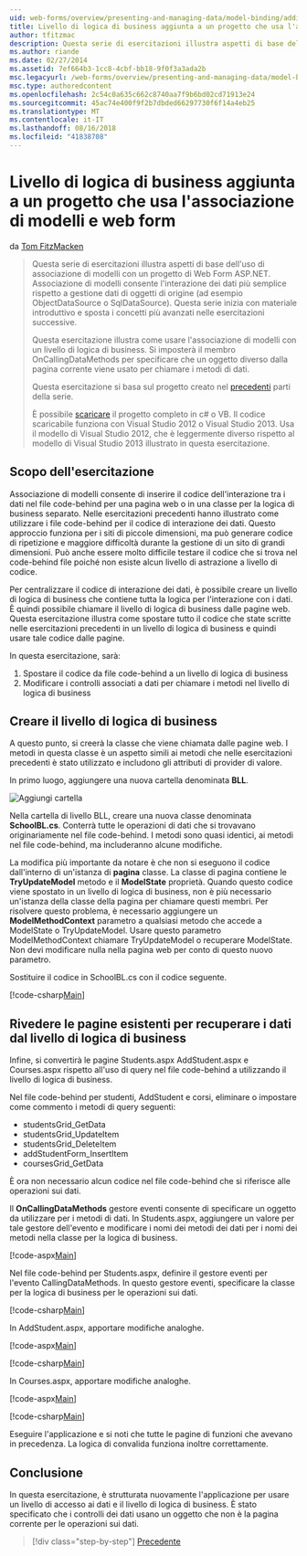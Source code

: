 ```yaml
---
uid: web-forms/overview/presenting-and-managing-data/model-binding/adding-business-logic-layer
title: Livello di logica di business aggiunta a un progetto che usa l'associazione di modelli e web form | Microsoft Docs
author: tfitzmac
description: Questa serie di esercitazioni illustra aspetti di base dell'uso di associazione di modelli con un progetto di Web Form ASP.NET. Associazione di modelli consente l'interazione dei dati più linee rette-...
ms.author: riande
ms.date: 02/27/2014
ms.assetid: 7ef664b3-1cc8-4cbf-bb18-9f0f3a3ada2b
msc.legacyurl: /web-forms/overview/presenting-and-managing-data/model-binding/adding-business-logic-layer
msc.type: authoredcontent
ms.openlocfilehash: 2c54c0a635c662c8740aa7f9b6bd02cd71913e24
ms.sourcegitcommit: 45ac74e400f9f2b7dbded66297730f6f14a4eb25
ms.translationtype: MT
ms.contentlocale: it-IT
ms.lasthandoff: 08/16/2018
ms.locfileid: "41838708"
---
```

<a name="adding-business-logic-layer-to-a-project-that-uses-model-binding-and-web-forms"></a>Livello di logica di business aggiunta a un progetto che usa l'associazione di modelli e web form
====================
da [Tom FitzMacken](https://github.com/tfitzmac)

> Questa serie di esercitazioni illustra aspetti di base dell'uso di associazione di modelli con un progetto di Web Form ASP.NET. Associazione di modelli consente l'interazione dei dati più semplice rispetto a gestione dati di oggetti di origine (ad esempio ObjectDataSource o SqlDataSource). Questa serie inizia con materiale introduttivo e sposta i concetti più avanzati nelle esercitazioni successive.
> 
> Questa esercitazione illustra come usare l'associazione di modelli con un livello di logica di business. Si imposterà il membro OnCallingDataMethods per specificare che un oggetto diverso dalla pagina corrente viene usato per chiamare i metodi di dati.
> 
> Questa esercitazione si basa sul progetto creato nel [precedenti](retrieving-data.md) parti della serie.
> 
> È possibile [scaricare](https://go.microsoft.com/fwlink/?LinkId=286116) il progetto completo in c# o VB. Il codice scaricabile funziona con Visual Studio 2012 o Visual Studio 2013. Usa il modello di Visual Studio 2012, che è leggermente diverso rispetto al modello di Visual Studio 2013 illustrato in questa esercitazione.


## <a name="what-youll-build"></a>Scopo dell'esercitazione

Associazione di modelli consente di inserire il codice dell'interazione tra i dati nel file code-behind per una pagina web o in una classe per la logica di business separato. Nelle esercitazioni precedenti hanno illustrato come utilizzare i file code-behind per il codice di interazione dei dati. Questo approccio funziona per i siti di piccole dimensioni, ma può generare codice di ripetizione e maggiore difficoltà durante la gestione di un sito di grandi dimensioni. Può anche essere molto difficile testare il codice che si trova nel code-behind file poiché non esiste alcun livello di astrazione a livello di codice.

Per centralizzare il codice di interazione dei dati, è possibile creare un livello di logica di business che contiene tutta la logica per l'interazione con i dati. È quindi possibile chiamare il livello di logica di business dalle pagine web. Questa esercitazione illustra come spostare tutto il codice che state scritte nelle esercitazioni precedenti in un livello di logica di business e quindi usare tale codice dalle pagine.

In questa esercitazione, sarà:

1. Spostare il codice da file code-behind a un livello di logica di business
2. Modificare i controlli associati a dati per chiamare i metodi nel livello di logica di business

## <a name="create-business-logic-layer"></a>Creare il livello di logica di business

A questo punto, si creerà la classe che viene chiamata dalle pagine web. I metodi in questa classe è un aspetto simili ai metodi che nelle esercitazioni precedenti è stato utilizzato e includono gli attributi di provider di valore.

In primo luogo, aggiungere una nuova cartella denominata **BLL**.

![Aggiungi cartella](adding-business-logic-layer/_static/image1.png)

Nella cartella di livello BLL, creare una nuova classe denominata **SchoolBL.cs**. Conterrà tutte le operazioni di dati che si trovavano originariamente nel file code-behind. I metodi sono quasi identici, ai metodi nel file code-behind, ma includeranno alcune modifiche.

La modifica più importante da notare è che non si eseguono il codice dall'interno di un'istanza di **pagina** classe. La classe di pagina contiene le **TryUpdateModel** metodo e il **ModelState** proprietà. Quando questo codice viene spostato in un livello di logica di business, non è più necessario un'istanza della classe della pagina per chiamare questi membri. Per risolvere questo problema, è necessario aggiungere un **ModelMethodContext** parametro a qualsiasi metodo che accede a ModelState o TryUpdateModel. Usare questo parametro ModelMethodContext chiamare TryUpdateModel o recuperare ModelState. Non devi modificare nulla nella pagina web per conto di questo nuovo parametro.

Sostituire il codice in SchoolBL.cs con il codice seguente.

[!code-csharp[Main](adding-business-logic-layer/samples/sample1.cs)]

## <a name="revise-existing-pages-to-retrieve-data-from-business-logic-layer"></a>Rivedere le pagine esistenti per recuperare i dati dal livello di logica di business

Infine, si convertirà le pagine Students.aspx AddStudent.aspx e Courses.aspx rispetto all'uso di query nel file code-behind a utilizzando il livello di logica di business.

Nel file code-behind per studenti, AddStudent e corsi, eliminare o impostare come commento i metodi di query seguenti:

- studentsGrid\_GetData
- studentsGrid\_UpdateItem
- studentsGrid\_DeleteItem
- addStudentForm\_InsertItem
- coursesGrid\_GetData

È ora non necessario alcun codice nel file code-behind che si riferisce alle operazioni sui dati.

Il **OnCallingDataMethods** gestore eventi consente di specificare un oggetto da utilizzare per i metodi di dati. In Students.aspx, aggiungere un valore per tale gestore dell'evento e modificare i nomi dei metodi dei dati per i nomi dei metodi nella classe per la logica di business.

[!code-aspx[Main](adding-business-logic-layer/samples/sample2.aspx?highlight=3-4,8)]

Nel file code-behind per Students.aspx, definire il gestore eventi per l'evento CallingDataMethods. In questo gestore eventi, specificare la classe per la logica di business per le operazioni sui dati.

[!code-csharp[Main](adding-business-logic-layer/samples/sample3.cs)]

In AddStudent.aspx, apportare modifiche analoghe.

[!code-aspx[Main](adding-business-logic-layer/samples/sample4.aspx?highlight=3-4)]

[!code-csharp[Main](adding-business-logic-layer/samples/sample5.cs)]

In Courses.aspx, apportare modifiche analoghe.

[!code-aspx[Main](adding-business-logic-layer/samples/sample6.aspx?highlight=3-4)]

[!code-csharp[Main](adding-business-logic-layer/samples/sample7.cs)]

Eseguire l'applicazione e si noti che tutte le pagine di funzioni che avevano in precedenza. La logica di convalida funziona inoltre correttamente.

## <a name="conclusion"></a>Conclusione

In questa esercitazione, è strutturata nuovamente l'applicazione per usare un livello di accesso ai dati e il livello di logica di business. È stato specificato che i controlli dei dati usano un oggetto che non è la pagina corrente per le operazioni sui dati.

> [!div class="step-by-step"]
> [Precedente](using-query-string-values-to-retrieve-data.md)
